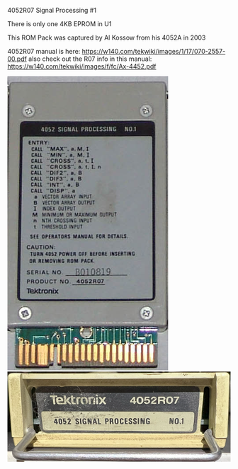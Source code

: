 4052R07 Signal Processing #1 

There is only one 4KB EPROM in U1

This ROM Pack was captured by Al Kossow from his 4052A in 2003

4052R07 manual is here: https://w140.com/tekwiki/images/1/17/070-2557-00.pdf
also check out the R07 info in this manual: https://w140.com/tekwiki/images/f/fc/Ax-4452.pdf

![4052R07 Side Label](./4052R07%20ROM%20Cartridge%20Side%20Label.png) ![4052R07 Side Label](./4052R07%20ROM%20Cartridge%20End%20Label.png)
